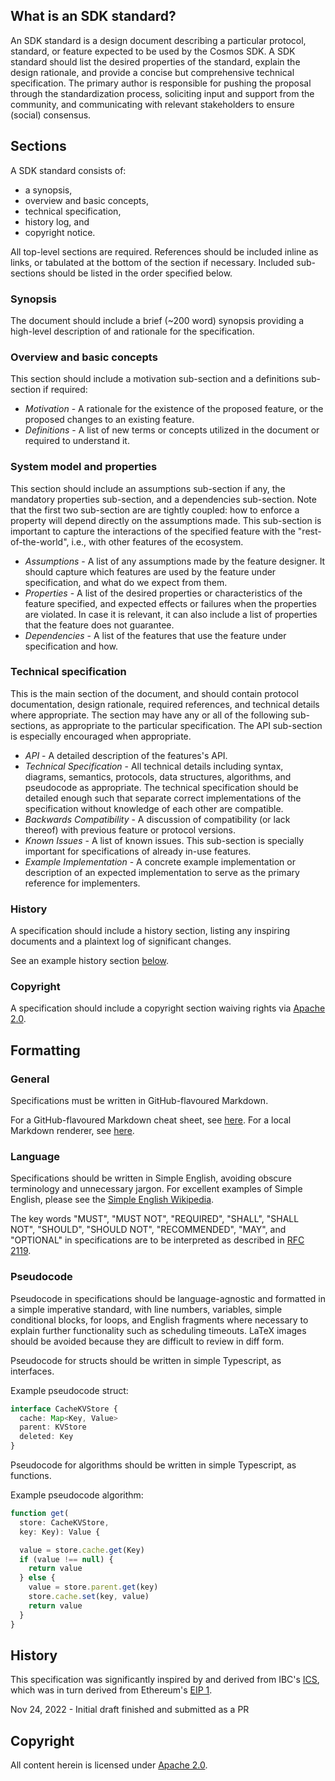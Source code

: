 ## What is an SDK standard?

An SDK standard is a design document describing a particular protocol, standard, or feature expected to be used by the Cosmos SDK. A SDK standard should list the desired properties of the standard, explain the design rationale, and provide a concise but comprehensive technical specification. The primary author is responsible for pushing the proposal through the standardization process, soliciting input and support from the community, and communicating with relevant stakeholders to ensure (social) consensus.

## Sections

A SDK standard consists of:
- a synopsis, 
- overview and basic concepts,
- technical specification,
- history log, and
- copyright notice.

All top-level sections are required. References should be included inline as links, or tabulated at the bottom of the section if necessary.  Included sub-sections should be listed in the order specified below. 

### Synopsis

The document should include a brief (~200 word) synopsis providing a high-level description of and rationale for the specification.

### Overview and basic concepts

This section should include a motivation sub-section and a definitions sub-section if required:

- *Motivation* - A rationale for the existence of the proposed feature, or the proposed changes to an existing feature.
- *Definitions* - A list of new terms or concepts utilized in the document or required to understand it.

### System model and properties

This section should include an assumptions sub-section if any, the mandatory properties sub-section, and a dependencies sub-section. Note that the first two sub-section are are tightly coupled: how to enforce a property will depend directly on the assumptions made. This sub-section is important to capture the interactions of the specified feature with the "rest-of-the-world", i.e., with other features of the ecosystem.

- *Assumptions* - A list of any assumptions made by the feature designer. It should capture which features are used by the feature under specification, and what do we expect from them.
- *Properties* - A list of the desired properties or characteristics of the feature specified, and expected effects or failures when the properties are violated. In case it is relevant, it can also include a list of properties that the feature does not guarantee.
- *Dependencies* - A list of the features that use the feature under specification and how.

### Technical specification

This is the main section of the document, and should contain protocol documentation, design rationale, required references, and technical details where appropriate.
The section may have any or all of the following sub-sections, as appropriate to the particular specification. The API sub-section is especially encouraged when appropriate.

- *API* - A detailed description of the features's API.
- *Technical Specification* - All technical details including syntax, diagrams, semantics, protocols, data structures, algorithms, and pseudocode as appropriate. The technical specification should be detailed enough such that separate correct implementations of the specification without knowledge of each other are compatible.
- *Backwards Compatibility* - A discussion of compatibility (or lack thereof) with previous feature or protocol versions.
- *Known Issues* - A list of known issues. This sub-section is specially important for specifications of already in-use features.
- *Example Implementation* - A concrete example implementation or description of an expected implementation to serve as the primary reference for implementers.

### History

A specification should include a history section, listing any inspiring documents and a plaintext log of significant changes.

See an example history section [below](#history-1).

### Copyright

A specification should include a copyright section waiving rights via [Apache 2.0](https://www.apache.org/licenses/LICENSE-2.0).

## Formatting

### General

Specifications must be written in GitHub-flavoured Markdown.

For a GitHub-flavoured Markdown cheat sheet, see [here](https://github.com/adam-p/markdown-here/wiki/Markdown-Cheatsheet). For a local Markdown renderer, see [here](https://github.com/joeyespo/grip).

### Language

Specifications should be written in Simple English, avoiding obscure terminology and unnecessary jargon. For excellent examples of Simple English, please see the [Simple English Wikipedia](https://simple.wikipedia.org/wiki/Main_Page).

The key words "MUST", "MUST NOT", "REQUIRED", "SHALL", "SHALL NOT", "SHOULD", "SHOULD NOT", "RECOMMENDED", "MAY", and "OPTIONAL" in specifications are to be interpreted as described in [RFC 2119](https://tools.ietf.org/html/rfc2119).

### Pseudocode

Pseudocode in specifications should be language-agnostic and formatted in a simple imperative standard, with line numbers, variables, simple conditional blocks, for loops, and
English fragments where necessary to explain further functionality such as scheduling timeouts. LaTeX images should be avoided because they are difficult to review in diff form.

Pseudocode for structs should be written in simple Typescript, as interfaces.

Example pseudocode struct:

```typescript
interface CacheKVStore {
  cache: Map<Key, Value>
  parent: KVStore
  deleted: Key
}
```

Pseudocode for algorithms should be written in simple Typescript, as functions.

Example pseudocode algorithm:

```typescript
function get(
  store: CacheKVStore,
  key: Key): Value {

  value = store.cache.get(Key)
  if (value !== null) {
    return value
  } else {
    value = store.parent.get(key)
    store.cache.set(key, value)
    return value
  }
}
```

## History

This specification was significantly inspired by and derived from IBC's [ICS](https://github.com/cosmos/ibc/blob/main/spec/ics-001-ics-standard/README.md), which
was in turn derived from Ethereum's [EIP 1](https://github.com/ethereum/EIPs/blob/master/EIPS/eip-1.md).

Nov 24, 2022 - Initial draft finished and submitted as a PR

## Copyright

All content herein is licensed under [Apache 2.0](https://www.apache.org/licenses/LICENSE-2.0).